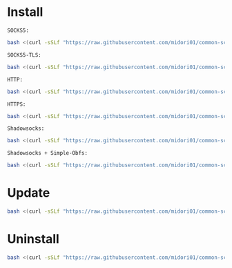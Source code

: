 # Install
`SOCKS5:`
```bash
bash <(curl -sSLf "https://raw.githubusercontent.com/midori01/common-scripts/main/gost/install.sh") socks5
```
`SOCKS5-TLS:`
```bash
bash <(curl -sSLf "https://raw.githubusercontent.com/midori01/common-scripts/main/gost/install.sh") socks5-tls
```
`HTTP:`
```bash
bash <(curl -sSLf "https://raw.githubusercontent.com/midori01/common-scripts/main/gost/install.sh") http
```
`HTTPS:`
```bash
bash <(curl -sSLf "https://raw.githubusercontent.com/midori01/common-scripts/main/gost/install.sh") https
```
`Shadowsocks:`
```bash
bash <(curl -sSLf "https://raw.githubusercontent.com/midori01/common-scripts/main/gost/install.sh") ss
```
`Shadowsocks + Simple-Obfs:`
```bash
bash <(curl -sSLf "https://raw.githubusercontent.com/midori01/common-scripts/main/gost/install.sh") ssobfs
```

# Update
```bash
bash <(curl -sSLf "https://raw.githubusercontent.com/midori01/common-scripts/main/gost/install.sh") update
```

# Uninstall
```bash
bash <(curl -sSLf "https://raw.githubusercontent.com/midori01/common-scripts/main/gost/install.sh") uninstall
```
